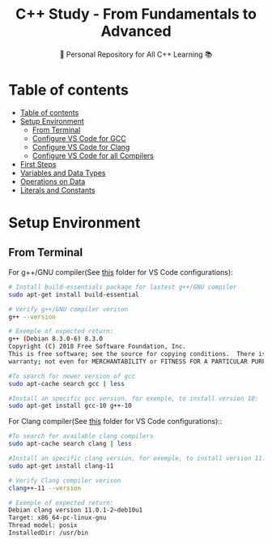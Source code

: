 <h1 align='center'> C++ Study - From Fundamentals to Advanced </h1>
<p align="center">🚀 Personal Repository for All C++ Learning 📚</p>

Table of contents
=================
<!--ts-->
   * [Table of contents](#table-of-contents)
   * [Setup Environment](#setup-environment)
        * [From Terminal](#from-terminal)
        * [Configure VS Code for GCC](/configure_gcc)
        * [Configure VS Code for Clang](/configure_clang)
        * [Configure VS Code for all Compilers](/configure_all_compilers)
   * [First Steps](/first_steps)
   * [Variables and Data Types](/variables_datatypes)
   * [Operations on Data](/operations)
   * [Literals and Constants](/literals_constants) 
<!--te-->

Setup Environment
=================

## From Terminal

For g++/GNU compiler(See [this](/configure_gcc) folder for VS Code configurations):

```bash
# Install build-essentials package for lastest g++/GNU compiler
sudo apt-get install build-essential

# Verify g++/GNU compiler verison
g++ --version

# Exemple of expected return:
g++ (Debian 8.3.0-6) 8.3.0
Copyright (C) 2018 Free Software Foundation, Inc.
This is free software; see the source for copying conditions.  There is NO
warranty; not even for MERCHANTABILITY or FITNESS FOR A PARTICULAR PURPOSE.

#To search for newer version of gcc
sudo apt-cache search gcc | less

#Install an specific gcc version, for exemple, to install version 10:
sudo apt-get install gcc-10 g++-10
```

For Clang compiler(See [this](/configure_clang) folder for VS Code configurations)::

```bash
#To search for available clang compilers
sudo apt-cache search clang | less

#Install an specific clang version, for exemple, to install version 11:
sudo apt-get install clang-11

# Verify Clang compiler verison
clang++-11 --version

# Exemple of expected return:
Debian clang version 11.0.1-2~deb10u1
Target: x86_64-pc-linux-gnu
Thread model: posix
InstalledDir: /usr/bin
```